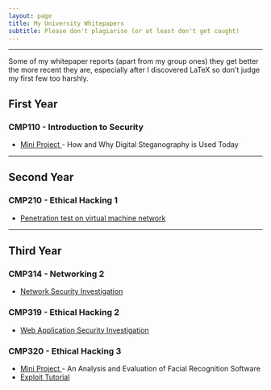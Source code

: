 ```yaml
---
layout: page
title: My University Whitepapers
subtitle: Please don't plagiarise (or at least don't get caught) 
---
```


---
Some of my whitepaper reports (apart from my group ones) they get better the more recent they are, especially after I discovered LaTeX so don't judge my first few too harshly.

## First Year
### CMP110 - Introduction to Security
- <a href="https://1320071.github.io/Whitepapers/IntroToSecurity/"> Mini Project </a> - How and Why Digital Steganography is Used Today

---

## Second Year
### CMP210 - Ethical Hacking 1
- <a href="https://1320071.github.io/Whitepapers/Hacking1/"> Penetration test on virtual machine network </a>
 
---

## Third Year
### CMP314 - Networking 2
- <a href="https://1320071.github.io/Whitepapers/Networking2/"> Network Security Investigation </a>

### CMP319 - Ethical Hacking 2
- <a href="https://1320071.github.io/Whitepapers/Hacking2/"> Web Application Security Investigation </a>
  
### CMP320 - Ethical Hacking 3
- <a href="https://1320071.github.io/Whitepapers/MiniProject/"> Mini Project </a> - An Analysis and Evaluation of Facial Recognition Software
- <a href="https://1320071.github.io/Whitepapers/ExploitTutorial/"> Exploit Tutorial </a>